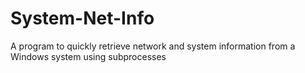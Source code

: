 # System-Net-Info
A program to quickly retrieve network and system information from a Windows system using subprocesses
